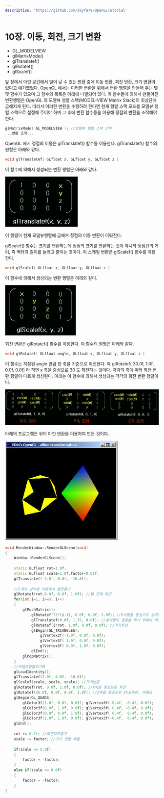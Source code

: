```yaml
---
description: 'https://github.com/skyfe79/OpenGLTutorial'
---
```


# 10장. 이동, 회전, 크기 변환

* GL\_MODELVIEW
* glMatrixMode\(\)
* glTranslatef\(\)
* glRotatef\(\)
* glScalef\(\)

앞 장에서 아핀 공간에서 일어 날 수 있는 변환 중에 이동 변환, 회전 변환, 크기 변환이 있다고 얘기했었다. OpenGL 에서는 이러한 변환을 위해서 변환 행렬을 만들어 주는 몇몇 함수가 있으며 그 함수의 목록은 아래에 나열되어 있다. 이 함수들에 의해서 만들어진 변환행렬은 OpenGL 의 모델뷰 행렬 스택\(MODEL-VIEW Matrix Stack\)의 최상단에 곱해지게 된다. 따라서 이러한 변환을 수행하려 한다면 현재 행렬 스택 모드를 모델뷰 행렬 스택으로 설정해 주어야 하며 그 후에 변환 함수등을 이용해 정점의 변환을 조작해야 한다.

```cpp
glMatrixMode( GL_MODELVIEW ); //모델뷰 행렬 스택 선택
...변환 조작...
```

OpenGL 에서 정점의 이동은 glTranslatef\(\) 함수를 이용한다. glTranslatef\(\) 함수의 원형은 아래와 같다.

```cpp
void glTranslatef( GLfloat x, GLfloat y, GLfloat z )
```

이 함수에 의해서 생성되는 변환 행렬은 아래와 같다.

![](../../.gitbook/assets/10_im01.jpg)

이 행렬이 현재 모델뷰행렬에 곱해져 정점의 이동 변환이 이뤄진다.

glScalef\(\) 함수는 크기를 변환하는데 정점의 크기를 변환하는 것이 아니라 정점간의 거리, 즉 벡터의 길이를 늘리고 줄이는 것이다. 이 스케일 변환은 glScalef\(\) 함수를 이용한다.

```cpp
void glScalef( GLfloat x, GLfloat y, GLfloat z )
```

이 함수에 의해서 생성되는 변환 행렬은 아래와 같다.

![](../../.gitbook/assets/10_im02.jpg)

회전 변환은 glRotatef\(\) 함수를 이용한다. 이 함수의 원형은 아래와 같다.

```cpp
void glRotatef( GLfloat angle, GLfloat x, GLfloat y, GLfloat z )
```

이 함수는 지정된 angle 만큼 한 축을 기준으로 회전한다. 즉 glRotatef\( 30.0f, 1.0f, 0.0f, 0.0f\) 라 하면 x 축을 중심으로 30 도 회전하는 것이다. 각각의 축에 따라 회전 변환 행렬이 다르게 생성된다. 아래는 이 함수에 의해서 생성되는 각각의 회전 변환 행렬이다.

![](../../.gitbook/assets/10_im03.jpg)

아래의 프로그램은 위의 아핀 변환을 이용하여 만든 것이다.

![](../../.gitbook/assets/10_im04.jpg)

```cpp
void RenderWindow::RenderGLScene(void)
{
    Window::RenderGLScene();

    static GLfloat rot=1.0f;
    static GLfloat scale=1.0f,factor=0.01f;
    glTranslatef(-2.0f, 0.0f, -10.0f);

    //5개의 삼각형 이용해서 별만들기
    glRotatef(rot,0.0f, 0.0f, 1.0f); //별 전체 회전
    for(int i=1; i<=5; i++)
    {
        glPushMatrix(); 
            glRotatef(72*(i-1), 0.0f, 0.0f, 1.0f); //5각형을 중심으로 삼각형 배치
            glTranslatef(0.0f, 1.35, 0.0f); //삼각형이 겹침을 막기 위해서 약간 이동
            glRotatef(i*rot, 1.0f, 0.0f, 0.0f); //각각회전
            glBegin(GL_TRIANGLES);
                glVertex3f(-1.0f, 0.0f, 0.0f);
                glVertex3f( 1.0f, 0.0f, 0.0f);
                glVertex3f( 0.0f, 1.0f, 0.0f);
            glEnd();
        glPopMatrix();
    }
    //모델뷰행렬초기화
    glLoadIdentity();
    glTranslatef(2.0f, 0.0f, -10.0f);
    glScalef(scale, scale, scale); //크기변환
    glRotatef(rot, 0.0f, 1.0f, 0.0f); //Y축을 중심으로 회전
    glRotatef(45.0f, 0.0f, 0.0f, 1.0f); //Z축을 중심으로 45도회전, 마름모
    glBegin(GL_QUADS);
        glColor3f(1.0f, 0.0f, 0.0f); glVertex3f(-0.4f, -0.4f, 0.0f);
        glColor3f(0.0f, 1.0f, 0.0f); glVertex3f( 0.4f, -0.4f, 0.0f);
        glColor3f(0.0f, 0.0f, 1.0f); glVertex3f( 0.4f,  0.4f, 0.0f);
        glColor3f(1.0f, 1.0f, 0.0f); glVertex3f(-0.4f,  0.4f, 0.0f);
    glEnd();

    rot += 0.1f; //회전각도증가
    scale += factor; //크기 변환 배율

    if(scale >= 5.0f)
    {
        factor = -factor;
    }
    else if(scale <= 0.0f)
    {
        factor = -factor;
    }
}
```


